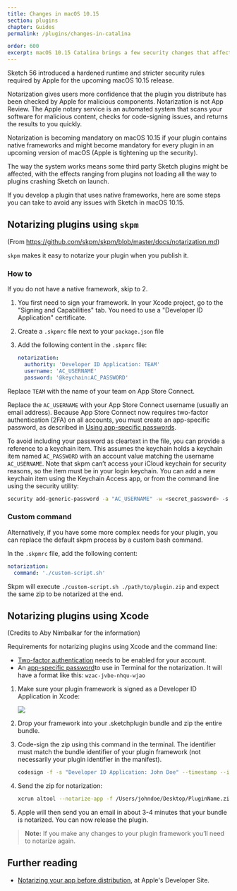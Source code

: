 ```yaml
---
title: Changes in macOS 10.15
section: plugins
chapter: Guides
permalink: /plugins/changes-in-catalina

order: 600
excerpt: macOS 10.15 Catalina brings a few security changes that affect plugins that use native frameworks
---
```


Sketch 56 introduced a hardened runtime and stricter security rules required by Apple for the upcoming macOS 10.15 release.

Notarization gives users more confidence that the plugin you distribute has been checked by Apple for malicious components. Notarization is not App Review. The Apple notary service is an automated system that scans your software for malicious content, checks for code-signing issues, and returns the results to you quickly.

Notarization is becoming mandatory on macOS 10.15 if your plugin contains native frameworks and might become mandatory for every plugin in an upcoming version of macOS (Apple is tightening up the security).

The way the system works means some third party Sketch plugins might be affected, with the effects ranging from plugins not loading all the way to plugins crashing Sketch on launch.

If you develop a plugin that uses native frameworks, here are some steps you can take to avoid any issues with Sketch in macOS 10.15.

## Notarizing plugins using `skpm`

(From <https://github.com/skpm/skpm/blob/master/docs/notarization.md>)

`skpm` makes it easy to notarize your plugin when you publish it.

### How to

If you do not have a native framework, skip to 2.

1. You first need to sign your framework. In your Xcode project, go to the "Signing and Capabilities" tab. You need to use a "Developer ID Application" certificate.
2. Create a `.skpmrc` file next to your `package.json` file
3. Add the following content in the `.skpmrc` file:

   ```yaml
   notarization:
     authority: 'Developer ID Application: TEAM'
     username: 'AC_USERNAME'
     password: '@keychain:AC_PASSWORD'
   ```

Replace `TEAM` with the name of your team on App Store Connect.

Replace the `AC_USERNAME` with your App Store Connect username (usually an email address). Because App Store Connect now requires two-factor authentication (2FA) on all accounts, you must create an app-specific password, as described in [Using app-specific passwords](https://support.apple.com/en-us/HT204397).

To avoid including your password as cleartext in the file, you can provide a reference to a keychain item. This assumes the keychain holds a keychain item named `AC_PASSWORD` with an account value matching the username `AC_USERNAME`. Note that skpm can’t access your iCloud keychain for security reasons, so the item must be in your login keychain. You can add a new keychain item using the Keychain Access app, or from the command line using the security utility:

```bash
security add-generic-password -a "AC_USERNAME" -w <secret_password> -s "AC_PASSWORD"
```

### Custom command

Alternatively, if you have some more complex needs for your plugin, you can replace the default skpm process by a custom bash command.

In the `.skpmrc` file, add the following content:

```yaml
notarization:
  command: './custom-script.sh'
```

Skpm will execute `./custom-script.sh ./path/to/plugin.zip` and expect the same zip to be notarized at the end.


## Notarizing plugins using Xcode

(Credits to Aby Nimbalkar for the information)

Requirements for notarizing plugins using Xcode and the command line:

- [Two-factor authentication](https://support.apple.com/en-us/HT204915) needs to be enabled for your account.
- An [app-specific password](https://support.apple.com/en-us/HT204397)to use in Terminal for the notarization. It will have a format like this: `wzac-jvbe-nhqu-wjao`

1. Make sure your plugin framework is signed as a Developer ID Application in Xcode:

    ![](/images/developer/dev-id.png)

2. Drop your framework into your .sketchplugin bundle and zip the entire bundle.
3. Code-sign the zip using this command in the terminal. The identifier must match the bundle identifier of your plugin framework (not necessarily your plugin identifier in the manifest).

    ```bash
    codesign -f -s "Developer ID Application: John Doe" --timestamp --identifier "com.organization.PluginName" /Users/johndoe/Desktop/PluginName.zip
    ```

4. Send the zip for notarization:
    ```bash
    xcrun altool --notarize-app -f /Users/johndoe/Desktop/PluginName.zip --primary-bundle-id "com.organization.PluginName" -u "yourAppleIDEmail@gmail.com" -p "wzac-jvbe-nhqu-wjao"
    ```

5. Apple will then send you an email in about 3-4 minutes that your bundle is notarized. You can now release the plugin.
> **Note:** If you make any changes to your plugin framework you’ll need to notarize again.

## Further reading

- [Notarizing your app before distribution](https://developer.apple.com/documentation/xcode/notarizing_your_app_before_distribution), at Apple's Developer Site.
